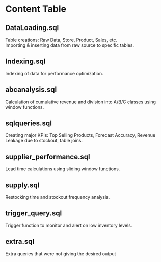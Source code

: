 # Content Table

## DataLoading.sql  
Table creations: Raw Data, Store, Product, Sales, etc.  
Importing & inserting data from raw source to specific tables.

## Indexing.sql  
Indexing of data for performance optimization.

## abcanalysis.sql  
Calculation of cumulative revenue and division into A/B/C classes using window functions.

## sqlqueries.sql  
Creating major KPIs: Top Selling Products, Forecast Accuracy, Revenue Leakage due to stockout, table joins.

## supplier_performance.sql  
Lead time calculations using sliding window functions.

## supply.sql  
Restocking time and stockout frequency analysis.

## trigger_query.sql  
Trigger function to monitor and alert on low inventory levels.

## extra.sql  
Extra queries that were not giving the desired output
